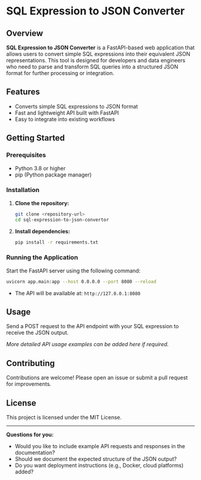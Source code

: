 # SQL Expression to JSON Converter

## Overview

**SQL Expression to JSON Converter** is a FastAPI-based web application that allows users to convert simple SQL expressions into their equivalent JSON representations. This tool is designed for developers and data engineers who need to parse and transform SQL queries into a structured JSON format for further processing or integration.

## Features

- Converts simple SQL expressions to JSON format
- Fast and lightweight API built with FastAPI
- Easy to integrate into existing workflows

## Getting Started

### Prerequisites

- Python 3.8 or higher
- pip (Python package manager)

### Installation

1. **Clone the repository:**
    ```sh
    git clone <repository-url>
    cd sql-expression-to-json-convertor
    ```

2. **Install dependencies:**
    ```sh
    pip install -r requirements.txt
    ```

### Running the Application

Start the FastAPI server using the following command:

```sh
uvicorn app.main:app --host 0.0.0.0 --port 8080 --reload
```

- The API will be available at: `http://127.0.0.1:8080`

## Usage

Send a POST request to the API endpoint with your SQL expression to receive the JSON output.

*More detailed API usage examples can be added here if required.*

## Contributing

Contributions are welcome! Please open an issue or submit a pull request for improvements.

## License

This project is licensed under the MIT License.

---

**Questions for you:**
- Would you like to include example API requests and responses in the documentation?
- Should we document the expected structure of the JSON output?
- Do you want deployment instructions (e.g., Docker, cloud platforms) added?

